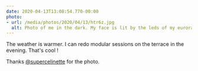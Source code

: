 ```yaml
---
date: 2020-04-13T13:08:54.770-00:00
photo:
- url: /media/photos/2020/04/13/htr6z.jpg
  alt: Photo of me in the dark. My face is lit by the leds of my eurorack system.
---
```

The weather is warmer. I can redo modular sessions on the terrace in the evening. That's cool !

Thanks [@supercelinette](https://twitter.com/supercelinette) for the photo.
